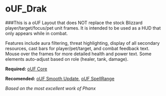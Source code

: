 # oUF_Drak

###This is a oUF Layout that does NOT replace the stock Blizzard player/target/focus/pet unit frames. It is intended to be used as a HUD that only appears while in combat.

Features include aura filtering, threat highlighting, display of all secondary resources, cast bars for player/pet/target, and combat feedback text. Mouse over the frames for more detailed health and power text. Some elements auto-adjust based on role (healer, tank, damage).

**Required:** [oUF Core](http://www.wowinterface.com/downloads/info9994-oUF.html "http://www.wowinterface.com/downloads/info9994-oUF.html")

**Recomended:** [oUF Smooth Update](http://www.wowinterface.com/downloads/info11503-oUFSmoothUpdate.html "http://www.wowinterface.com/downloads/info11503-oUFSmoothUpdate.html"), [oUF SpellRange](http://www.wowinterface.com/downloads/info12839-oUFSpellRange.html "http://www.wowinterface.com/downloads/info12839-oUFSpellRange.html")

*Based on the most excellent work of Phanx*
